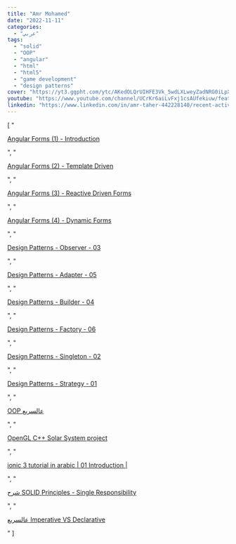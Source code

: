 ```yaml
---
title: "Amr Mohamed"
date: "2022-11-11"
categories:
  - "عربي"
tags:
  - "solid"
  - "OOP"
  - "angular"
  - "html"
  - "html5"
  - "game development"
  - "design patterns"
cover: "https://yt3.ggpht.com/ytc/AKedOLQrUIHFE3Vk_5wdLXLweyZadNRG0iLpXa7g78bmy00=s88-c-k-c0x00ffffff-no-rj"
youtube: "https://www.youtube.com/channel/UCrKr6aiLvFxj1csAUfekiuw/featured"
linkedin: "https://www.linkedin.com/in/amr-taher-442228140/recent-activity/shares/"
---
```


[
    "<p><a href='https://www.youtube.com/watch?v=VHfi0Ja42Y0'>Angular Forms (1) -   Introduction</a></p>",
    "<p><a href='https://www.youtube.com/watch?v=d87UPALjD40'>Angular Forms (2)  - Template Driven</a></p>",
    "<p><a href='https://www.youtube.com/watch?v=goTi5Q0zkYI'>Angular Forms (3) - Reactive Driven Forms</a></p>",
    "<p><a href='https://www.youtube.com/watch?v=WmO0knKK6Ew'>Angular Forms (4) -  Dynamic Forms</a></p>",
    "<p><a href='https://www.youtube.com/watch?v=7rAKCF6ac-U'>Design  Patterns - Observer - 03</a></p>",
    "<p><a href='https://www.youtube.com/watch?v=Y6W7YGH3KwA'>Design Patterns -  Adapter - 05</a></p>",
    "<p><a href='https://www.youtube.com/watch?v=M2QD3v0dy9g'>Design Patterns - Builder -  04</a></p>",
    "<p><a href='https://www.youtube.com/watch?v=84javE9wuBc'>Design Patterns - Factory - 06</a></p>",
    "<p><a href='https://www.youtube.com/watch?v=hr99pOvi4B8'>Design Patterns - Singleton - 02</a></p>",
    "<p><a href='https://www.youtube.com/watch?v=kWNb3OR2IpU'>Design Patterns - Strategy - 01</a></p>",
    "<p><a href='https://www.youtube.com/watch?v=m4Dggr-sJ1g'>OOP عالسريع</a></p>",
    "<p><a href='https://www.youtube.com/watch?v=cSYD7hUOuoc'>OpenGL C++ Solar System project</a></p>",
    "<p><a href='https://www.youtube.com/watch?v=UHNQvDRTilI'>ionic 3 tutorial in arabic | 01 Introduction |</a></p>",
    "<p><a href='https://www.youtube.com/watch?v=o65RnfEzvlo'>شرح SOLID Principles - Single Responsibility</a></p>",
    "<p><a href='https://www.youtube.com/watch?v=ld-Cs1cdcFc'>ﻋﺎﻟﺴﺮﻳﻊ Imperative VS Declarative</a></p>"
]
